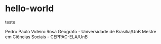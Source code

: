# hello-world
teste

Pedro Paulo Videiro Rosa 
Geógrafo - Universidade de Brasília/UnB
Mestre em Ciências Sociais - CEPPAC-ELA/UnB
